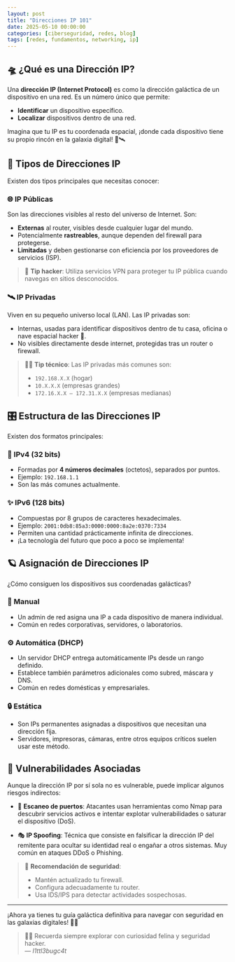 ```yaml
---
layout: post
title: "Direcciones IP 101"
date: 2025-05-10 00:00:00 
categories: [ciberseguridad, redes, blog]
tags: [redes, fundamentos, networking, ip]
---
```


## 🛸 ¿Qué es una Dirección IP?

Una **dirección IP (Internet Protocol)** es como la dirección galáctica de un dispositivo en una red. Es un número único que permite:

- **Identificar** un dispositivo específico.
- **Localizar** dispositivos dentro de una red.

Imagina que tu IP es tu coordenada espacial, ¡donde cada dispositivo tiene su propio rincón en la galaxia digital! 🌌🛰️

## 🚀 Tipos de Direcciones IP

Existen dos tipos principales que necesitas conocer:

### 🌐 IP Públicas

Son las direcciones visibles al resto del universo de Internet. Son:

- **Externas** al router, visibles desde cualquier lugar del mundo.
- Potencialmente **rastreables**, aunque dependen del firewall para protegerse.
- **Limitadas** y deben gestionarse con eficiencia por los proveedores de servicios (ISP).

> 🔮 **Tip hacker**: Utiliza servicios VPN para proteger tu IP pública cuando navegas en sitios desconocidos.

### 🛰️ IP Privadas

Viven en su pequeño universo local (LAN). Las IP privadas son:

- Internas, usadas para identificar dispositivos dentro de tu casa, oficina o nave espacial hacker 👾.
- No visibles directamente desde internet, protegidas tras un router o firewall.

> 🐱‍💻 **Tip técnico**: Las IP privadas más comunes son:
> - `192.168.X.X` (hogar)
> - `10.X.X.X` (empresas grandes)
> - `172.16.X.X – 172.31.X.X` (empresas medianas)

## 🎛️ Estructura de las Direcciones IP

Existen dos formatos principales:

### 🌌 IPv4 (32 bits)

- Formadas por **4 números decimales** (octetos), separados por puntos.
- Ejemplo: `192.168.1.1`
- Son las más comunes actualmente.

### ✨ IPv6 (128 bits)

- Compuestas por 8 grupos de caracteres hexadecimales.
- Ejemplo: `2001:0db8:85a3:0000:0000:8a2e:0370:7334`
- Permiten una cantidad prácticamente infinita de direcciones.
- ¡La tecnología del futuro que poco a poco se implementa!

## 🪐 Asignación de Direcciones IP

¿Cómo consiguen los dispositivos sus coordenadas galácticas?

### 📌 Manual

- Un admin de red asigna una IP a cada dispositivo de manera individual.
- Común en redes corporativas, servidores, o laboratorios.

### ⚙️ Automática (DHCP)

- Un servidor DHCP entrega automáticamente IPs desde un rango definido.
- Establece también parámetros adicionales como subred, máscara y DNS.
- Común en redes domésticas y empresariales.

### 🔒 Estática

- Son IPs permanentes asignadas a dispositivos que necesitan una dirección fija.
- Servidores, impresoras, cámaras, entre otros equipos críticos suelen usar este método.

## 🚨 Vulnerabilidades Asociadas

Aunque la dirección IP por sí sola no es vulnerable, puede implicar algunos riesgos indirectos:

- 🔎 **Escaneo de puertos**: Atacantes usan herramientas como Nmap para descubrir servicios activos e intentar explotar vulnerabilidades o saturar el dispositivo (DoS).

- 🎭 **IP Spoofing**: Técnica que consiste en falsificar la dirección IP del remitente para ocultar su identidad real o engañar a otros sistemas. Muy común en ataques DDoS o Phishing.

> 🔐 **Recomendación de seguridad**:
> - Mantén actualizado tu firewall.
> - Configura adecuadamente tu router.
> - Usa IDS/IPS para detectar actividades sospechosas.

---

¡Ahora ya tienes tu guía galáctica definitiva para navegar con seguridad en las galaxias digitales! 🚀✨

> 💜🐱 Recuerda siempre explorar con curiosidad felina y seguridad hacker.  
> — *l1ttl3bugc4t*
